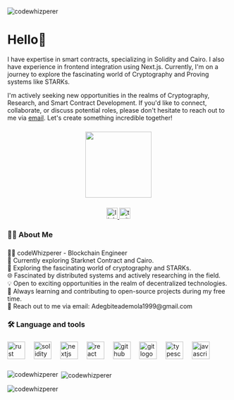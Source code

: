 

###
<p align="left"> <img src="https://komarev.com/ghpvc/?username=codewhizperer&label=Profile%20views&color=0e75b6&style=flat" alt="codewhizperer" /> </p>

###
# Hello👋

I have expertise in smart contracts, specializing in Solidity and Cairo. I also have experience in frontend integration using Next.js. Currently, I'm on a journey to explore the fascinating world of Cryptography and Proving systems like STARKs.

I'm actively seeking new opportunities in the realms of Cryptography, Research, and Smart Contract Development. If you'd like to connect, collaborate, or discuss potential roles, please don't hesitate to reach out to me via [email](Adegbiteademola1999@gmail.com). Let's create something incredible together!

###

<div align="center">
  <img height="150" src="https://im.ezgif.com/tmp/ezgif-1-2b78bd9b49.gif"  />
</div>

###

<div align="center">
  <a href="https://www.linkedin.com/in/adegbite-kelvin-ademola-a986b6139/" target="_blank">
    <img src="https://img.shields.io/static/v1?message=LinkedIn&logo=linkedin&label=&color=0077B5&logoColor=white&labelColor=&style=for-the-badge" height="25" alt="linkedin logo"  />
  </a>
  <a href="https://twitter.com/codeWhizperer" target="_blank">
    <img src="https://img.shields.io/static/v1?message=Twitter&logo=twitter&label=&color=1DA1F2&logoColor=white&labelColor=&style=for-the-badge" height="25" alt="twitter logo"  />
  </a>
</div>

###

<h3 align="left">👩‍💻  About Me</h3>

###

<p align="left">👨‍💻 codeWhizperer - Blockchain Engineer<br> 🔗 Currently exploring Starknet Contract and Cairo.<br> 🔐 Exploring the fascinating world of cryptography and STARKs.<br> 🌐 Fascinated by distributed systems and actively researching in the field.<br> 💡 Open to exciting opportunities in the realm of decentralized technologies.<br> 🌱 Always learning and contributing to open-source projects during my free time.<br>📧  Reach out to me via email: Adegbiteademola1999@gmail.com</p>

###

<h3 align="left">🛠 Language and tools</h3>

###

<div align="left">
  <img src="https://skillicons.dev/icons?i=rust" height="40" alt="rust logo"  />
  <img width="12" />
  <img src="https://skillicons.dev/icons?i=solidity" height="40" alt="solidity logo"  />
  <img width="12" />
  <img src="https://skillicons.dev/icons?i=nextjs" height="40" alt="nextjs logo"  />
  <img width="12" />
  <img src="https://cdn.simpleicons.org/react/61DAFB" height="40" alt="react logo"  />
  <img width="12" />
  <img src="https://skillicons.dev/icons?i=github" height="40" alt="github logo"  />
  <img width="12" />
  <img src="https://cdn.simpleicons.org/git/F05032" height="40" alt="git logo"  />
  <img width="12" />
  <img src="https://cdn.simpleicons.org/typescript/3178C6" height="40" alt="typescript logo"  />
  <img width="12" />
  <img src="https://cdn.simpleicons.org/javascript/F7DF1E" height="40" alt="javascript logo"  />
</div>

###


<p><img align="left" src="https://github-readme-stats.vercel.app/api/top-langs?username=codewhizperer&show_icons=true&locale=en&layout=compact" alt="codewhizperer" /></p>

<p>&nbsp;<img align="center" src="https://github-readme-stats.vercel.app/api?username=codewhizperer&show_icons=true&locale=en" alt="codewhizperer" /></p>

<p><img align="center" src="https://github-readme-streak-stats.herokuapp.com/?user=codewhizperer&" alt="codewhizperer" /></p>

###
